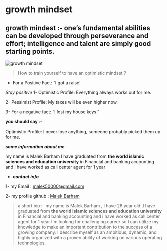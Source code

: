 # growth mindset
## growth mindest :- one’s fundamental abilities can be developed through perseverance and effort; intelligence and talent are simply good starting points.
![growth mindset](https://foundationoficf.org/wp-content/uploads/2018/12/mindset-800x533.jpg)

> How to train yourself to have an optimistic mindset ?

* For a Positive Fact: “I got a raise!

 *Stay positive*
1- Optimistic Profile: Everything always works out for me.

 2- Pessimist Profile: My taxes will be even higher now.

3- For a negative fact: “I lost my house keys.”

**you should say** :-

Optimistic Profile: I never lose anything, someone probably picked them up for me.

***some information about me***

my name is Malek Barham I have graduated from **the world islamic sciences and education university** in Financial and banking accounting
and i have worked as call center agent for 1 year 

* ***contact info***

1- my Email : malek50000@gmail.com

2- my profile github : [Malek Barham](https://github.com/MalekBarham)


 > a short bio :- 
my name is Malek Barham , i have 26 year old ,I have graduated from **the world islamic sciences and education university** in Financial and banking accounting
and i have worked as call center agent for 1 year  I'm looking for
challenging career so I can utilize my knowledge to make an important contribution
to the success of a growing company. I describe myself as an ambitious, dynamic,
and highly organized with a proven ability of working on various operating
technologies.


